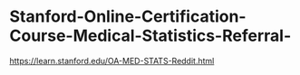 # Stanford-Online-Certification-Course-Medical-Statistics-Referral-
https://learn.stanford.edu/OA-MED-STATS-Reddit.html
